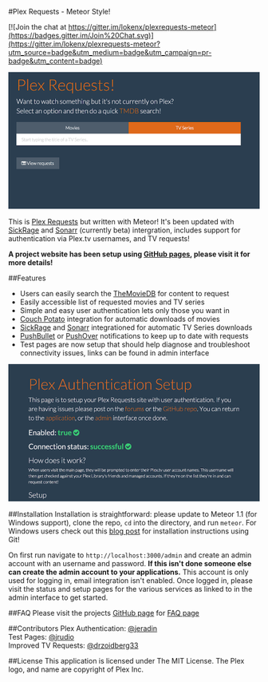 #Plex Requests - Meteor Style!

[![Join the chat at https://gitter.im/lokenx/plexrequests-meteor](https://badges.gitter.im/Join%20Chat.svg)](https://gitter.im/lokenx/plexrequests-meteor?utm_source=badge&utm_medium=badge&utm_campaign=pr-badge&utm_content=badge)

![plexrequestshomepage](Screenshot03.png)

This is [Plex Requests](https://github.com/lokenx/plexrequests) but written with Meteor! It's been updated with [SickRage](https://github.com/SiCKRAGETV/SickRage) and [Sonarr](https://sonarr.tv/) (currently beta) intergration, includes support for authentication via Plex.tv usernames, and TV requests!

**A project website has been setup using [GitHub pages](http://plexrequests.8bits.ca/), please visit it for more details!**

##Features
*   Users can easily search the [TheMovieDB](https://www.themoviedb.org/) for content to request
*   Easily accessible list of requested movies and TV series
*   Simple and easy user authentication lets only those you want in
*   [Couch Potato](https://couchpota.to/) integration for automatic downloads of movies
*   [SickRage](https://github.com/SiCKRAGETV/SickRage) and [Sonarr](https://sonarr.tv/) integrationed for automatic TV Series downloads
*   [PushBullet](https://www.pushbullet.com/) or [PushOver](https://pushover.net/) notifications to keep up to date with requests
*   Test pages are now setup that should help diagnose and troubleshoot connectivity issues, links can be found in admin interface

![Plex Authentication](Screenshot10.png)

##Installation
Installation is straightforward: please update to Meteor 1.1 (for Windows support), clone the repo, `cd` into the directory, and run `meteor`. For Windows users check out this [blog post](http://8bits.ca/blog/installing-plexrequests-windows/) for installation instructions using Git!

On first run navigate to `http://localhost:3000/admin` and create an admin account with an username and password. **If this isn't done someone else can create the admin account to your applications.** This account is only used for logging in, email integration isn't enabled. Once logged in, please visit the status and setup pages for the various services as linked to in the admin interface to get started.

##FAQ
Please visit the projects [GitHub page](http://plexrequests.8bits.ca/) for [FAQ page](http://plexrequests.8bits.ca/faq)

##Contributors
Plex Authentication: [@jeradin](https://github.com/Jeradin)  
Test Pages: [@jrudio](https://github.com/jrudio)  
Improved TV Requests: [@drzoidberg33](https://github.com/drzoidberg33)

##License
This application is licensed under The MIT License. The Plex logo, and name are copyright of Plex Inc.
